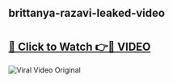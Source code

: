 ## brittanya-razavi-leaked-video 

# <h2><a href="http://freeplayer.one?title=brittanya-razavi-leaked-video&ref=21J">🔗 Click to Watch 👉🔴 VIDEO</a></h2>

<a href="http://freeplayer.one?title=brittanya-razavi-leaked-video&ref=21J" rel="nofollow" data-target="animated-image.originalLink"><img src="https://i.ibb.co.com/xMMVF88/686577567.gif" alt="Viral Video Original" style="max-width: 100%; display: inline-block;" data-target="animated-image.originalImage"></a>

